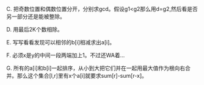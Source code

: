 C. 把奇数位置和偶数位置分开，分别求gcd。假设g1<g2那么用d=g2,然后看是否另一部分还是能被整除。

D. 用最后2K个数相除。

E. 写写看看发现可以相邻的b[i]相减求出a[i]。

F. 必须x是y的中间一段两端加上1。不过还WA着...

G. 所有的a[i]和b[i]一起排序，从小到大把它们并在一起用最大值作为根向右合并。那么这个集合[l,r]里有x个a[i]就要求sum[r]-sum[r-x]。
